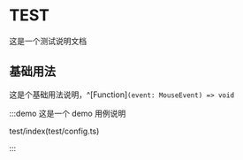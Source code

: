 # TEST

这是一个测试说明文档

## 基础用法

这是个基础用法说明，^[Function]`(event: MouseEvent) => void`

:::demo 这是一个 demo 用例说明

test/index(test/config.ts)

:::
